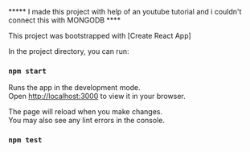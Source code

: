 

***** I made this project with help of an youtube tutorial and i couldn't connect this with MONGODB ****


This project was bootstrapped with [Create React App]

In the project directory, you can run:

### `npm start`

Runs the app in the development mode.\
Open [http://localhost:3000](http://localhost:3000) to view it in your browser.

The page will reload when you make changes.\
You may also see any lint errors in the console.

### `npm test`



